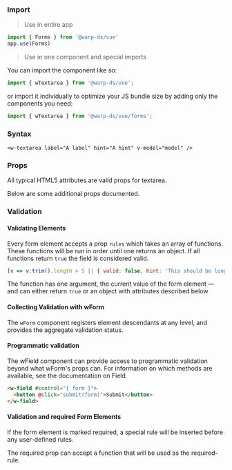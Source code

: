 ### Import

> Use in entire app

```js
import { Forms } from '@warp-ds/vue'
app.use(Forms)
```

> Use in one component and special imports

You can import the component like so:
```js
import { wTextarea } from '@warp-ds/vue';
```

or import it individually to optimize your JS bundle size by adding only the components you need:
```js
import { wTextarea } from '@warp-ds/vue/forms';

```

### Syntax

```vue
<w-textarea label="A label" hint="A hint" v-model="model" />
```

### Props

All typical HTML5 attributes are valid props for textarea.

Below are some additional props documented.

<api-table type=vue component="Field"/>

### Validation

#### Validating Elements

Every form element accepts a prop `rules` which takes an array of functions. These functions will be run in order until one returns an object. If all functions return `true` the field is considered valid.

```js
[v => v.trim().length > 5 || { valid: false, hint: 'This should be longer' }]
```

The function has one argument, the current value of the form element — and can either return `true` or an object with attributes described below

<api-table type=vue component="InputAttributes"/>

#### Collecting Validation with wForm

The `wForm` component registers element descendants at any level, and provides the aggregate validation status.

<api-table type=vue component="InputValidation"/>

#### Programmatic validation

The wField component can provide access to programmatic validation beyond what wForm's props can. For information on which methods are available, see the documentation on Field.

```html
<w-field #control="{ form }">
  <button @click="submit(form)">Submit</button>
</w-field>
```

#### Validation and required Form Elements

If the form element is marked required, a special rule will be inserted before any user-defined rules.

The required prop can accept a function that will be used as the required-rule.